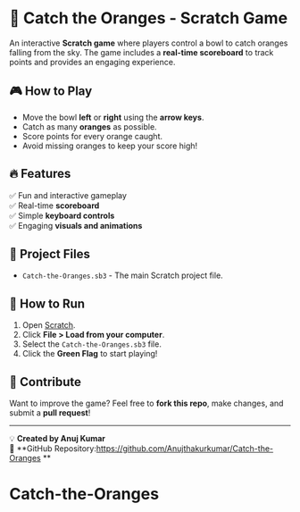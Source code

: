 # 🍊 Catch the Oranges - Scratch Game

An interactive **Scratch game** where players control a bowl to catch oranges falling from the sky. The game includes a **real-time scoreboard** to track points and provides an engaging experience.

## 🎮 How to Play
- Move the bowl **left** or **right** using the **arrow keys**.
- Catch as many **oranges** as possible.
- Score points for every orange caught.
- Avoid missing oranges to keep your score high!

## 🔥 Features
✅ Fun and interactive gameplay  
✅ Real-time **scoreboard**  
✅ Simple **keyboard controls**  
✅ Engaging **visuals and animations**  

## 📂 Project Files
- `Catch-the-Oranges.sb3` - The main Scratch project file.

## 🚀 How to Run
1. Open [Scratch](https://scratch.mit.edu/).
2. Click **File > Load from your computer**.
3. Select the `Catch-the-Oranges.sb3` file.
4. Click the **Green Flag** to start playing!

## 🌟 Contribute
Want to improve the game? Feel free to **fork this repo**, make changes, and submit a **pull request**!  

---

💡 **Created by Anuj Kumar**  
📌 **GitHub Repository:https://github.com/Anujthakurkumar/Catch-the-Oranges ** 
# Catch-the-Oranges
